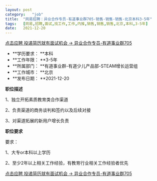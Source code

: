 ```yaml
---
layout:	post
category:	"job"
title:	"网易招聘：异业合作专员-有道事业群705-销售-销售-销售-北京本科3-5年"
tags:	[网易,招聘,面试,找工作,工作,内推,销售,销售,销售,北京,本科,3-5年]
date:	2021-12-20
---
```


[点击应聘 投递简历就有面试机会 ->  异业合作专员-有道事业群705](http://mobile.bole.netease.com/bole/boleDetail?id=36968&employeeId=346f03c3cda5f04c&key=all)



- **学历要求： **本科
- **工作年限： **3-5年
- **所属部门： **有道事业群-有道少儿产品部-STEAM增长运营组
- **工作城市： **北京
- **发布日期： **2021-12-20



**职位描述**

1、独立开拓素质教育类合作渠道

2、负责渠道的商务谈判和签约以及后续对接

3、对渠道拓展的新用户增长负责



**职位要求**

要求：

1、大专or本科以上学历

2、至少2年以上相关工作经验，有教育行业相关工作经验者优先





[点击应聘 投递简历就有面试机会 ->  异业合作专员-有道事业群705](http://mobile.bole.netease.com/bole/boleDetail?id=36968&employeeId=346f03c3cda5f04c&key=all)